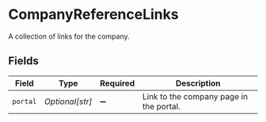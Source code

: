 # CompanyReferenceLinks

A collection of links for the company.


## Fields

| Field                                   | Type                                    | Required                                | Description                             |
| --------------------------------------- | --------------------------------------- | --------------------------------------- | --------------------------------------- |
| `portal`                                | *Optional[str]*                         | :heavy_minus_sign:                      | Link to the company page in the portal. |